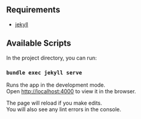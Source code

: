 ## Requirements
- [jekyll](https://jekyllrb.com/)

## Available Scripts

In the project directory, you can run:

### `bundle exec jekyll serve`

Runs the app in the development mode.<br>
Open [http://localhost:4000](http://localhost:4000) to view it in the browser.

The page will reload if you make edits.<br>
You will also see any lint errors in the console.
